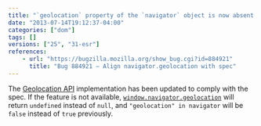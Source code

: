 ```yaml
---
title: "`geolocation` property of the `navigator` object is now absent if the API is disabled"
date: "2013-07-14T19:12:37-04:00"
categories: ["dom"]
tags: []
versions: ["25", "31-esr"]
references:
    - url: "https://bugzilla.mozilla.org/show_bug.cgi?id=884921"
      title: "Bug 884921 – Align navigator.geolocation with spec"
---
```

The [Geolocation API](https://developer.mozilla.org/docs/WebAPI/Using_geolocation) implementation has been updated to comply with the spec. If the feature is not available, [`window.navigator.geolocation`](https://developer.mozilla.org/docs/Web/API/window.navigator.geolocation) will return `undefined` instead of `null`, and `"geolocation" in navigator` will be `false` instead of `true` previously.
